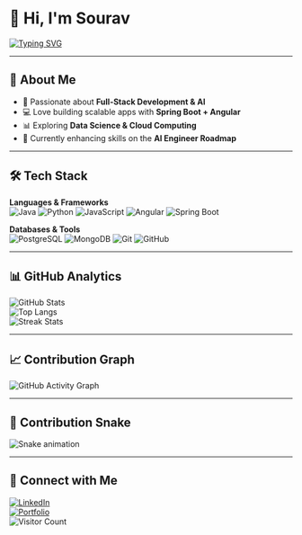 # 👋 Hi, I'm Sourav

[![Typing SVG](https://readme-typing-svg.herokuapp.com?font=Fira+Code&duration=3000&pause=500&color=00F700&width=435&lines=Full+Stack+Developer;AI+%26+ML+Enthusiast;Always+Learning+New+Things)](https://git.io/typing-svg)

---

## 🌟 About Me
- 🚀 Passionate about **Full-Stack Development & AI**
- 💻 Love building scalable apps with **Spring Boot + Angular**
- 📊 Exploring **Data Science & Cloud Computing**
- 🌱 Currently enhancing skills on the **AI Engineer Roadmap**

---

## 🛠️ Tech Stack
**Languages & Frameworks**  
![Java](https://img.shields.io/badge/Java-ED8B00?style=for-the-badge&logo=java&logoColor=white)
![Python](https://img.shields.io/badge/Python-3776AB?style=for-the-badge&logo=python&logoColor=white)
![JavaScript](https://img.shields.io/badge/JavaScript-F7DF1E?style=for-the-badge&logo=javascript&logoColor=black)
![Angular](https://img.shields.io/badge/Angular-DD0031?style=for-the-badge&logo=angular&logoColor=white)
![Spring Boot](https://img.shields.io/badge/Spring%20Boot-6DB33F?style=for-the-badge&logo=springboot&logoColor=white)

**Databases & Tools**  
![PostgreSQL](https://img.shields.io/badge/PostgreSQL-316192?style=for-the-badge&logo=postgresql&logoColor=white)
![MongoDB](https://img.shields.io/badge/MongoDB-4EA94B?style=for-the-badge&logo=mongodb&logoColor=white)
![Git](https://img.shields.io/badge/Git-F05032?style=for-the-badge&logo=git&logoColor=white)
![GitHub](https://img.shields.io/badge/GitHub-181717?style=for-the-badge&logo=github&logoColor=white)

---

## 📊 GitHub Analytics
![GitHub Stats](https://github-readme-stats.vercel.app/api?username=Sourav-Kumar-Nayakshow_icons=true&theme=radical)  
![Top Langs](https://github-readme-stats.vercel.app/api/top-langs/?username=Sourav-Kumar-Nayak&layout=compact&theme=radical)  
![Streak Stats](https://github-readme-streak-stats.herokuapp.com/?user=Sourav-Kumar-Nayak&theme=radical)

---

## 📈 Contribution Graph
![GitHub Activity Graph](https://github-readme-activity-graph.vercel.app/graph?username=Sourav-Kumar-Nayak&theme=react-dark)

---

## 🐍 Contribution Snake
![Snake animation](https://github.com/YOUR_USERNAME/YOUR_USERNAME/blob/output/github-contribution-grid-snake.svg)

---

## 🔗 Connect with Me
[![LinkedIn](https://img.shields.io/badge/LinkedIn-blue?logo=linkedin&logoColor=white)](https://www.linkedin.com/in/sourav-kumar-nayak/)  
[![Portfolio](https://img.shields.io/badge/Portfolio-000?logo=vercel&logoColor=white)](https://sourav-kumar-nayak.vercel.app/)  
![Visitor Count](https://komarev.com/ghpvc/?username=YOUR_USERNAME&color=brightgreen)  
